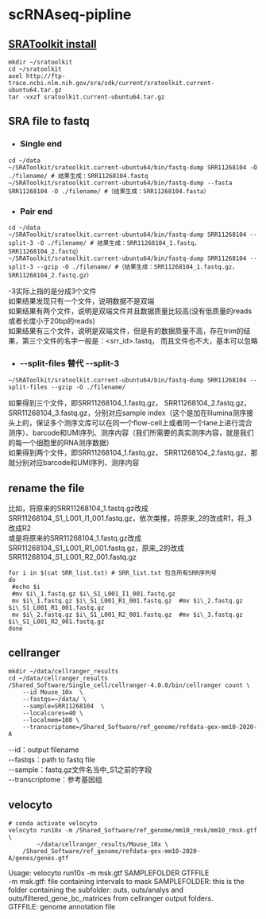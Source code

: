 # scRNAseq-pipline
## [SRAToolkit install](https://github.com/ncbi/sra-tools/wiki/02.-Installing-SRA-Toolkit)
```
mkdir ~/sratoolkit
cd ~/sratoolkit
axel http://ftp-trace.ncbi.nlm.nih.gov/sra/sdk/current/sratoolkit.current-ubuntu64.tar.gz
tar -vxzf sratoolkit.current-ubuntu64.tar.gz
```

## SRA file to fastq 
* ### Single end 
```
cd ~/data
~/SRAToolkit/sratoolkit.current-ubuntu64/bin/fastq-dump SRR11268104 -O ./filename/ # 结果生成：SRR11268104.fastq
~/SRAToolkit/sratoolkit.current-ubuntu64/bin/fastq-dump --fasta SRR11268104 -O ./filename/ #（结果生成：SRR11268104.fasta）
```

* ### Pair end 
```
cd ~/data
~/SRAToolkit/sratoolkit.current-ubuntu64/bin/fastq-dump SRR11268104 --split-3 -O ./filename/ # 结果生成：SRR11268104_1.fastq，SRR11268104_2.fastq）
~/SRAToolkit/sratoolkit.current-ubuntu64/bin/fastq-dump SRR11268104 --split-3 --gzip -O ./filename/ #（结果生成：SRR11268104_1.fastq.gz， SRR11268104_2.fastq.gz）
```
-3实际上指的是分成3个文件  
如果结果发现只有一个文件，说明数据不是双端  
如果结果有两个文件，说明是双端文件并且数据质量比较高(没有低质量的reads或者长度小于20bp的reads)  
如果结果有三个文件，说明是双端文件，但是有的数据质量不高，存在trim的结果，第三个文件的名字一般是：<srr_id>.fastq， 而且文件也不大，基本可以忽略

* ### --split-files 替代 --split-3
```
~/SRAToolkit/sratoolkit.current-ubuntu64/bin/fastq-dump SRR11268104 --split-files --gzip -O ./filename/
```
如果得到三个文件，即SRR11268104_1.fastq.gz， SRR11268104_2.fastq.gz， SRR11268104_3.fastq.gz，分别对应sample index（这个是加在Illumina测序接头上的，保证多个测序文库可以在同一个flow-cell上或者同一个lane上进行混合测序）、barcode和UMI序列、测序内容（我们所需要的真实测序内容，就是我们的每一个细胞里的RNA测序数据）  
如果得到两个文件，即SRR11268104_1.fastq.gz， SRR11268104_2.fastq.gz，那就分别对应barcode和UMI序列、测序内容

## rename the file
比如，将原来的SRR11268104_1.fastq.gz改成SRR11268104_S1_L001_I1_001.fastq.gz，依次类推，将原来_2的改成R1，将_3改成R2  
或是将原来的SRR11268104_1.fastq.gz改成SRR11268104_S1_L001_R1_001.fastq.gz，原来_2的改成SRR11268104_S1_L001_R2_001.fastq.gz
```
for i in $(cat SRR_list.txt) # SRR_list.txt 包含所有SRR序列号
do
 #echo $i
 #mv $i\_1.fastq.gz $i\_S1_L001_I1_001.fastq.gz
 mv $i\_1.fastq.gz $i\_S1_L001_R1_001.fastq.gz  #mv $i\_2.fastq.gz $i\_S1_L001_R1_001.fastq.gz 
 mv $i\_2.fastq.gz $i\_S1_L001_R2_001.fastq.gz  #mv $i\_3.fastq.gz $i\_S1_L001_R2_001.fastq.gz 
done
```

## cellranger
```
mkdir ~/data/cellranger_results
cd ~/data/cellranger_results
/Shared_Software/Single_cell/cellranger-4.0.0/bin/cellranger count \
	--id Mouse_10x  \
	--fastqs=~/data/ \
	--sample=SRR11268104  \
	--localcores=40 \
	--localmem=100 \
	--transcriptome=/Shared_Software/ref_genome/refdata-gex-mm10-2020-A
```
--id：output filename  
--fastqs：path to fastq file  
--sample：fastq.gz文件名当中_S1之前的字段  
--transcriptome：参考基因组

## velocyto
```
# conda activate velocyto
velocyto run10x -m /Shared_Software/ref_genome/mm10_rmsk/mm10_rmsk.gtf \
        ~/data/cellranger_results/Mouse_10x \
 	/Shared_Software/ref_genome/refdata-gex-mm10-2020-A/genes/genes.gtf 
```
Usage: velocyto run10x -m msk.gtf SAMPLEFOLDER GTFFILE  
-m msk.gtf: file containing intervals to mask
SAMPLEFOLDER: this is the folder containing the subfolder: outs, outs/analys and outs/filtered_gene_bc_matrices from cellranger output folders.  
GTFFILE:  genome annotation file


